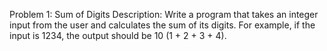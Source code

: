 Problem 1: Sum of Digits
Description:
Write a program that takes an integer input from the user and calculates the sum of its digits. For example, if the input is 1234, the output should be 10 (1 + 2 + 3 + 4).